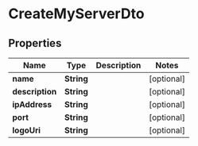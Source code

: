 

# CreateMyServerDto


## Properties

| Name | Type | Description | Notes |
|------------ | ------------- | ------------- | -------------|
|**name** | **String** |  |  [optional] |
|**description** | **String** |  |  [optional] |
|**ipAddress** | **String** |  |  [optional] |
|**port** | **String** |  |  [optional] |
|**logoUri** | **String** |  |  [optional] |



